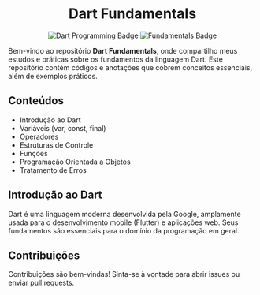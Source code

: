 <h1 align="center">Dart Fundamentals</h1>

<p align="center">
  <img src="https://img.shields.io/badge/Dart-Programming-blue.svg" alt="Dart Programming Badge">
  <img src="https://img.shields.io/badge/Fundamentals-Basic-green.svg" alt="Fundamentals Badge">
</p>

<p>
  Bem-vindo ao repositório <strong>Dart Fundamentals</strong>, onde compartilho meus estudos e práticas sobre os fundamentos da linguagem Dart. Este repositório contém códigos e anotações que cobrem conceitos essenciais, além de exemplos práticos.
</p>

<h2>Conteúdos</h2>
<ul>
  <li>Introdução ao Dart</li>
  <li>Variáveis (var, const, final)</li>
  <li> Operadores
  <li>Estruturas de Controle</li>
  <li>Funções</li>
  <li>Programação Orientada a Objetos</li>
  <li>Tratamento de Erros</li>
</ul>

<h2>Introdução ao Dart</h2>
<p>Dart é uma linguagem moderna desenvolvida pela Google, amplamente usada para o desenvolvimento mobile (Flutter) e aplicações web. Seus fundamentos são essenciais para o domínio da programação em geral.</p>



<h2>Contribuições</h2>
<p>Contribuições são bem-vindas! Sinta-se à vontade para abrir issues ou enviar pull requests.</p>






